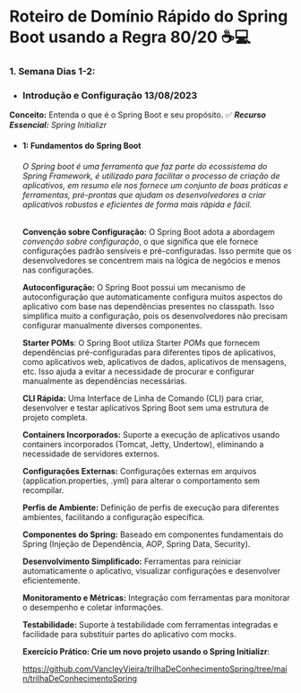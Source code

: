 # Roteiro de Domínio Rápido do Spring Boot usando a Regra 80/20 :coffee::computer:

### 1. Semana Dias 1-2: 

- ### Introdução e Configuração 13/08/2023

**Conceito:** Entenda o que é o Spring Boot e seu propósito. :white_check_mark:
***Recurso Essencial:** Spring Initializr*

- #### 1: Fundamentos do Spring Boot

  ###### O Spring boot é uma ferramenta que faz parte do ecossistema do Spring Framework, é utilizado para facilitar o processo de criação de aplicativos, em resumo ele nos fornece um conjunto de boas práticas e ferramentas, pré-prontas que ajudam os desenvolvedores a criar aplicativos robustos e eficientes de forma mais rápida e fácil.

  **Convenção sobre Configuração:** O Spring Boot adota a abordagem *convenção sobre configuração*, o que significa que ele fornece configurações padrão sensíveis e pré-configuradas. Isso permite que os desenvolvedores se concentrem mais na lógica de negócios e menos nas configurações.

  **Autoconfiguração:** O Spring Boot possui um mecanismo de autoconfiguração que automaticamente configura muitos aspectos do aplicativo com base nas dependências presentes no classpath. Isso simplifica muito a configuração, pois os desenvolvedores não precisam configurar manualmente diversos componentes.

  **Starter POMs**: O Spring Boot utiliza Starter *POMs* que fornecem dependências pré-configuradas para diferentes tipos de aplicativos, como aplicativos web, aplicativos de dados, aplicativos de mensagens, etc. Isso ajuda a evitar a necessidade de procurar e configurar manualmente as dependências necessárias.

  **CLI Rápida:** Uma Interface de Linha de Comando (CLI) para criar, desenvolver e testar aplicativos Spring Boot sem uma estrutura de projeto completa.

  **Containers Incorporados:** Suporte a execução de aplicativos usando containers incorporados (Tomcat, Jetty, Undertow), eliminando a necessidade de servidores externos.

  **Configurações Externas:** Configurações externas em arquivos (application.properties, .yml) para alterar o comportamento sem recompilar.

  **Perfis de Ambiente:** Definição de perfis de execução para diferentes ambientes, facilitando a configuração específica.

  **Componentes do Spring:** Baseado em componentes fundamentais do Spring (Injeção de Dependência, AOP, Spring Data, Security).

  **Desenvolvimento Simplificado:** Ferramentas para reiniciar automaticamente o aplicativo, visualizar configurações e desenvolver eficientemente.

  **Monitoramento e Métricas:** Integração com ferramentas para monitorar o desempenho e coletar informações.

  **Testabilidade:** Suporte à testabilidade com ferramentas integradas e facilidade para substituir partes do aplicativo com mocks.

  

  **Exercício Prático: Crie um novo projeto usando o Spring Initializr**:

  https://github.com/VancleyVieira/trilhaDeConhecimentoSpring/tree/main/trilhaDeConhecimentoSpring

  

